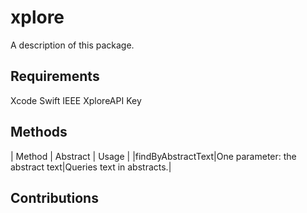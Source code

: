 # xplore

A description of this package.

## Requirements 
Xcode 
Swift 
IEEE XploreAPI Key


## Methods

| Method | Abstract | Usage |
|findByAbstractText|One parameter: the abstract text|Queries text in abstracts.|


## Contributions 
